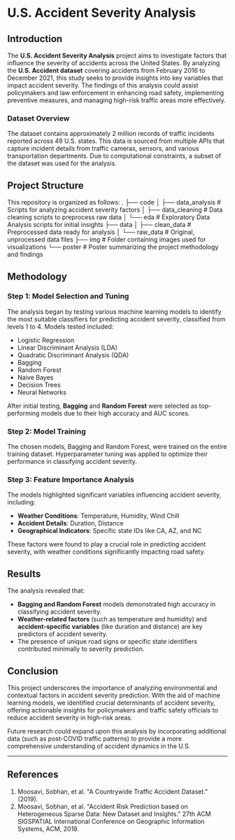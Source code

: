 # U.S. Accident Severity Analysis

## Introduction

The **U.S. Accident Severity Analysis** project aims to investigate factors that influence the severity of accidents across the United States. By analyzing the **U.S. Accident dataset** covering accidents from February 2016 to December 2021, this study seeks to provide insights into key variables that impact accident severity. The findings of this analysis could assist policymakers and law enforcement in enhancing road safety, implementing preventive measures, and managing high-risk traffic areas more effectively.

### Dataset Overview
The dataset contains approximately 2 million records of traffic incidents reported across 49 U.S. states. This data is sourced from multiple APIs that capture incident details from traffic cameras, sensors, and various transportation departments. Due to computational constraints, a subset of the dataset was used for the analysis.

## Project Structure

This repository is organized as follows:
.
├── code
│   ├── data_analysis        # Scripts for analyzing accident severity factors
│   ├── data_cleaning        # Data cleaning scripts to preprocess raw data
│   └── eda                  # Exploratory Data Analysis scripts for initial insights
├── data
│   ├── clean_data           # Preprocessed data ready for analysis
│   └── raw_data             # Original, unprocessed data files
├── img                      # Folder containing images used for visualizations
└── poster                   # Poster summarizing the project methodology and findings
## Methodology

### Step 1: Model Selection and Tuning
The analysis began by testing various machine learning models to identify the most suitable classifiers for predicting accident severity, classified from levels 1 to 4. Models tested included:
- Logistic Regression
- Linear Discriminant Analysis (LDA)
- Quadratic Discriminant Analysis (QDA)
- Bagging
- Random Forest
- Naive Bayes
- Decision Trees
- Neural Networks

After initial testing, **Bagging** and **Random Forest** were selected as top-performing models due to their high accuracy and AUC scores.

### Step 2: Model Training
The chosen models, Bagging and Random Forest, were trained on the entire training dataset. Hyperparameter tuning was applied to optimize their performance in classifying accident severity.

### Step 3: Feature Importance Analysis
The models highlighted significant variables influencing accident severity, including:
- **Weather Conditions**: Temperature, Humidity, Wind Chill
- **Accident Details**: Duration, Distance
- **Geographical Indicators**: Specific state IDs like CA, AZ, and NC

These factors were found to play a crucial role in predicting accident severity, with weather conditions significantly impacting road safety.

## Results

The analysis revealed that:
- **Bagging and Random Forest** models demonstrated high accuracy in classifying accident severity.
- **Weather-related factors** (such as temperature and humidity) and **accident-specific variables** (like duration and distance) are key predictors of accident severity.
- The presence of unique road signs or specific state identifiers contributed minimally to severity prediction.

## Conclusion

This project underscores the importance of analyzing environmental and contextual factors in accident severity prediction. With the aid of machine learning models, we identified crucial determinants of accident severity, offering actionable insights for policymakers and traffic safety officials to reduce accident severity in high-risk areas.

Future research could expand upon this analysis by incorporating additional data (such as post-COVID traffic patterns) to provide a more comprehensive understanding of accident dynamics in the U.S.

---

## References

1. Moosavi, Sobhan, et al. "A Countrywide Traffic Accident Dataset." (2019).
2. Moosavi, Sobhan, et al. "Accident Risk Prediction based on Heterogeneous Sparse Data: New Dataset and Insights." 27th ACM SIGSPATIAL International Conference on Geographic Information Systems, ACM, 2019.

